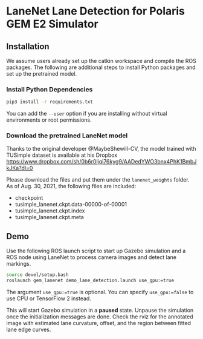 # LaneNet Lane Detection for Polaris GEM E2 Simulator

## Installation

We assume users already set up the catkin workspace and compile the ROS packages.
The following are additional steps to install Python packages and set up the pretrained model.

### Install Python Dependencies

```bash
pip3 install -r requirements.txt
```
You can add the `--user` option if you are installing without virtual environments or root permissions. 

### Download the pretrained LaneNet model

Thanks to the original developer @MaybeShewill-CV,
the model trained with TUSimple dataset is available at his Dropbox 
https://www.dropbox.com/sh/0b6r0ljqi76kyg9/AADedYWO3bnx4PhK1BmbJkJKa?dl=0

Please download the files and put them under the `lanenet_weights` folder.
As of Aug. 30, 2021, the following files are included:

+ checkpoint
+ tusimple_lanenet.ckpt.data-00000-of-00001
+ tusimple_lanenet.ckpt.index
+ tusimple_lanenet.ckpt.meta

## Demo

Use the following ROS launch script to start up Gazebo simulation and
a ROS node using LaneNet to process camera images and detect lane markings.
```bash
source devel/setup.bash
roslaunch gem_lanenet demo_lane_detection.launch use_gpu:=true 
```
The argument `use_gpu:=true` is optional. You can specify `use_gpu:=false` to use CPU or TensorFlow 2 instead.

This will start Gazebo simulation in a **paused** state.
Unpause the simulation once the initialization messages are done.
Check the rviz for the annotated image with estimated lane curvature, offset,
and the region between fitted lane edge curves.
